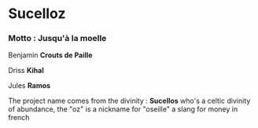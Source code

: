 # Sucelloz

### Motto : Jusqu'à la moelle

Benjamin **Crouts de Paille**

Driss **Kihal**

Jules **Ramos**

The project name comes from the divinity : **Sucellos** who's a celtic divinity of abundance, the "oz" is a nickname for "oseille" a slang for money in french
